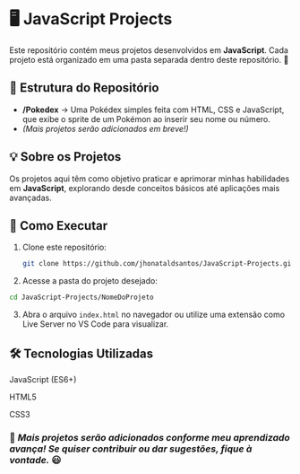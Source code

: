 # 🖥️ JavaScript Projects

Este repositório contém meus projetos desenvolvidos em **JavaScript**. Cada projeto está organizado em uma pasta separada dentro deste repositório. 🚀  

## 📂 Estrutura do Repositório

- **/Pokedex** → Uma Pokédex simples feita com HTML, CSS e JavaScript, que exibe o sprite de um Pokémon ao inserir seu nome ou número.  
- *(Mais projetos serão adicionados em breve!)*  

## 💡 Sobre os Projetos  

Os projetos aqui têm como objetivo praticar e aprimorar minhas habilidades em **JavaScript**, explorando desde conceitos básicos até aplicações mais avançadas.  

## 📌 Como Executar  

1. Clone este repositório:  
   ```bash
   git clone https://github.com/jhonataldsantos/JavaScript-Projects.git

2. Acesse a pasta do projeto desejado:
  ```bash
  cd JavaScript-Projects/NomeDoProjeto
```
3. Abra o arquivo `index.html` no navegador ou utilize uma extensão como Live Server no VS Code para visualizar.

## 🛠️ Tecnologias Utilizadas
JavaScript (ES6+)

HTML5

CSS3

### 📌 *Mais projetos serão adicionados conforme meu aprendizado avança! Se quiser contribuir ou dar sugestões, fique à vontade.* 😃
